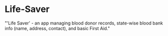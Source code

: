 # Life-Saver
"'Life Saver' - an app managing blood donor records, state-wise blood bank info (name, address, contact), and basic First Aid."
